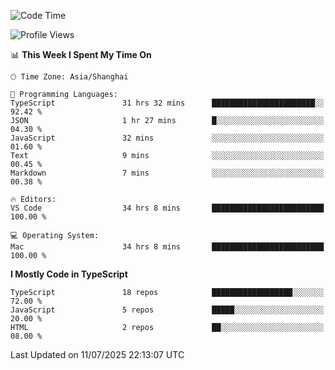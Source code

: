 <!--START_SECTION:waka-->
![Code Time](http://img.shields.io/badge/Code%20Time-7%2C956%20hrs%2033%20mins-blue)

![Profile Views](http://img.shields.io/badge/Profile%20Views-3-blue)

📊 **This Week I Spent My Time On** 

```text
🕑︎ Time Zone: Asia/Shanghai

💬 Programming Languages: 
TypeScript               31 hrs 32 mins      ███████████████████████░░   92.42 % 
JSON                     1 hr 27 mins        █░░░░░░░░░░░░░░░░░░░░░░░░   04.30 % 
JavaScript               32 mins             ░░░░░░░░░░░░░░░░░░░░░░░░░   01.60 % 
Text                     9 mins              ░░░░░░░░░░░░░░░░░░░░░░░░░   00.45 % 
Markdown                 7 mins              ░░░░░░░░░░░░░░░░░░░░░░░░░   00.38 % 

🔥 Editors: 
VS Code                  34 hrs 8 mins       █████████████████████████   100.00 % 

💻 Operating System: 
Mac                      34 hrs 8 mins       █████████████████████████   100.00 % 
```

**I Mostly Code in TypeScript** 

```text
TypeScript               18 repos            ██████████████████░░░░░░░   72.00 % 
JavaScript               5 repos             █████░░░░░░░░░░░░░░░░░░░░   20.00 % 
HTML                     2 repos             ██░░░░░░░░░░░░░░░░░░░░░░░   08.00 % 
```




 Last Updated on 11/07/2025 22:13:07 UTC
<!--END_SECTION:waka-->
